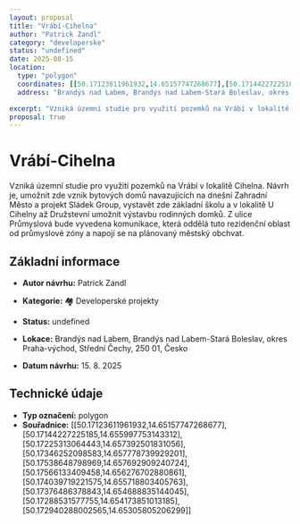 ```yaml
---
layout: proposal
title: "Vrábí-Cihelna"
author: "Patrick Zandl"
category: "developerske"
status: "undefined"
date: 2025-08-15
location:
  type: "polygon"
  coordinates: [[50.17123611961932,14.65157747268677],[50.17144227225185,14.655997753143312],[50.17225313064443,14.657392501831056],[50.17346252098583,14.657778739929201],[50.17538648798969,14.657692909240724],[50.17566133409458,14.656276702880861],[50.174039719221575,14.655718803405763],[50.17376486378843,14.654688835144045],[50.17288531577755,14.654173851013185],[50.172940288002565,14.65305805206299]]
  address: "Brandýs nad Labem, Brandýs nad Labem-Stará Boleslav, okres Praha-východ, Střední Čechy, 250 01, Česko"

excerpt: "Vzniká územní studie pro využití pozemků na Vrábí v lokalitě Cihelna."
proposal: true
---
```


# Vrábí-Cihelna

Vzniká územní studie pro využití pozemků na Vrábí v lokalitě Cihelna. Návrh je, umožnit zde vznik bytových domů navazujících na dnešní Zahradní Město a projekt Sládek Group, vystavět zde základní školu a v lokalitě U Cihelny až Družstevní umožnit výstavbu rodinných domků. Z ulice Průmyslová bude vyvedena komunikace, která oddělá tuto rezidenční oblast od průmyslové zóny a napojí se na plánovaný městský obchvat.

## Základní informace

- **Autor návrhu:** Patrick Zandl
- **Kategorie:** 🏘️ Developerské projekty
- **Status:** undefined
- **Lokace:** Brandýs nad Labem, Brandýs nad Labem-Stará Boleslav, okres Praha-východ, Střední Čechy, 250 01, Česko

- **Datum návrhu:** 15. 8. 2025

## Technické údaje

- **Typ označení:** polygon
- **Souřadnice:** [[50.17123611961932,14.65157747268677],[50.17144227225185,14.655997753143312],[50.17225313064443,14.657392501831056],[50.17346252098583,14.657778739929201],[50.17538648798969,14.657692909240724],[50.17566133409458,14.656276702880861],[50.174039719221575,14.655718803405763],[50.17376486378843,14.654688835144045],[50.17288531577755,14.654173851013185],[50.172940288002565,14.65305805206299]]
